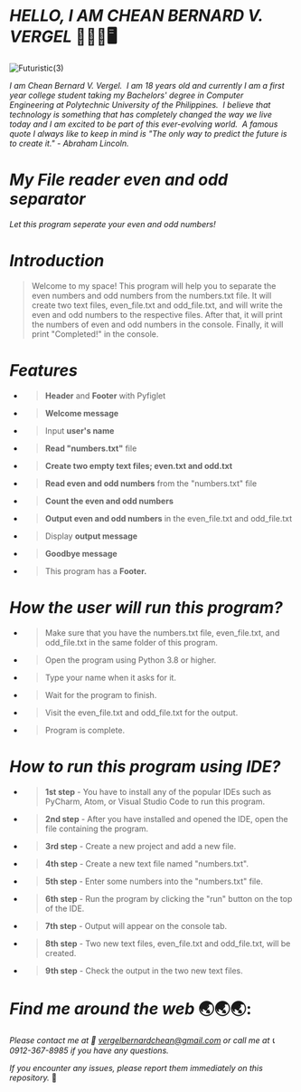 # _**HELLO, I AM CHEAN BERNARD V. VERGEL**_   :wave::technologist::desktop_computer: 

![Futuristic(3)](https://user-images.githubusercontent.com/129587048/233819256-0cc0ccb8-54ce-47a9-bb37-4cdf2977f3c1.png)

_I am Chean Bernard V. Vergel.  I am 18 years old and currently I am a first year college student taking my Bachelors' degree in Computer Engineering at Polytechnic University of the Philippines.  I believe that technology is something that has completely changed the way we live today and I am excited to be part of this ever-evolving world.  A famous quote I always like to keep in mind is "The only way to predict the future is to create it." - Abraham Lincoln._

# _**My File reader even and odd separator**_

_Let this program seperate your even and odd numbers!_

# _**Introduction**_
> Welcome to my space! This program will help you to separate the even numbers and odd numbers from the numbers.txt file. It will create two text files, even_file.txt and odd_file.txt, and will write the even and odd numbers to the respective files. After that, it will print the numbers of even and odd numbers in the console. Finally, it will print "Completed!" in the console.

# _**Features**_
- > **Header** and **Footer** with Pyfiglet
- > **Welcome message**
- > Input **user's name**
- > **Read "numbers.txt"** file
- > **Create two empty text files; even.txt and odd.txt**
- > **Read even and odd numbers** from the "numbers.txt" file
- > **Count the even and odd numbers**
- > **Output even and odd numbers** in the even_file.txt and odd_file.txt
- > Display **output message**
- > **Goodbye message**
- > This program has a **Footer.**

# _**How the user will run this program?**_
- > Make sure that you have the numbers.txt file, even_file.txt, and odd_file.txt in the same folder of this program.
- > Open the program using Python 3.8 or higher.
- > Type your name when it asks for it.
- > Wait for the program to finish.
- > Visit the even_file.txt and odd_file.txt for the output.
- > Program is complete.

# _**How to run this program using IDE?**_
- > **1st step** - You have to install any of the popular IDEs such as PyCharm, Atom, or Visual Studio Code to run this program.
- > **2nd step** - After you have installed and opened the IDE, open the file containing the program.
- > **3rd step** - Create a new project and add a new file.
- > **4th step** - Create a new text file named "numbers.txt".
- > **5th step** - Enter some numbers into the "numbers.txt" file.
- > **6th step** - Run the program by clicking the "run" button on the top of the IDE.
- > **7th step** - Output will appear on the console tab.
- > **8th step** - Two new text files, even_file.txt and odd_file.txt, will be created.
- > **9th step** - Check the output in the two new text files.

# _**Find me around the web**_ :earth_asia::earth_asia::earth_asia::
_Please contact me at :envelope_with_arrow: vergelbernardchean@gmail.com or call me at :telephone_receiver: 0912-367-8985 if you have any questions._

_If you encounter any issues, please report them immediately on this repository._ :beginner:
